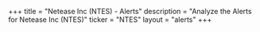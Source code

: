 +++
title = "Netease Inc (NTES) - Alerts"
description = "Analyze the Alerts for Netease Inc (NTES)"
ticker = "NTES"
layout = "alerts"
+++

